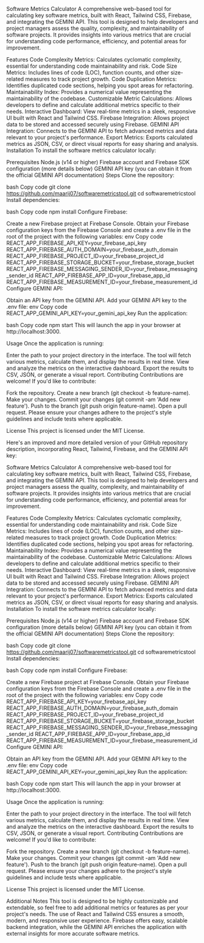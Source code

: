 Software Metrics Calculator
A comprehensive web-based tool for calculating key software metrics, built with React, Tailwind CSS, Firebase, and integrating the GEMINI API. This tool is designed to help developers and project managers assess the quality, complexity, and maintainability of software projects. It provides insights into various metrics that are crucial for understanding code performance, efficiency, and potential areas for improvement.

Features
Code Complexity Metrics: Calculates cyclomatic complexity, essential for understanding code maintainability and risk.
Code Size Metrics: Includes lines of code (LOC), function counts, and other size-related measures to track project growth.
Code Duplication Metrics: Identifies duplicated code sections, helping you spot areas for refactoring.
Maintainability Index: Provides a numerical value representing the maintainability of the codebase.
Customizable Metric Calculations: Allows developers to define and calculate additional metrics specific to their needs.
Interactive Dashboard: View real-time metrics in a sleek, responsive UI built with React and Tailwind CSS.
Firebase Integration: Allows project data to be stored and accessed securely using Firebase.
GEMINI API Integration: Connects to the GEMINI API to fetch advanced metrics and data relevant to your project's performance.
Export Metrics: Exports calculated metrics as JSON, CSV, or direct visual reports for easy sharing and analysis.
Installation
To install the software metrics calculator locally:

Prerequisites
Node.js (v14 or higher)
Firebase account and Firebase SDK configuration (more details below)
GEMINI API key (you can obtain it from the official GEMINI API documentation)
Steps
Clone the repository:

bash
Copy code
git clone https://github.com/maarij07/softwaremetricstool.git
cd softwaremetricstool
Install dependencies:

bash
Copy code
npm install
Configure Firebase:

Create a new Firebase project at Firebase Console.
Obtain your Firebase configuration keys from the Firebase Console and create a .env file in the root of the project with the following variables:
env
Copy code
REACT_APP_FIREBASE_API_KEY=your_firebase_api_key
REACT_APP_FIREBASE_AUTH_DOMAIN=your_firebase_auth_domain
REACT_APP_FIREBASE_PROJECT_ID=your_firebase_project_id
REACT_APP_FIREBASE_STORAGE_BUCKET=your_firebase_storage_bucket
REACT_APP_FIREBASE_MESSAGING_SENDER_ID=your_firebase_messaging_sender_id
REACT_APP_FIREBASE_APP_ID=your_firebase_app_id
REACT_APP_FIREBASE_MEASUREMENT_ID=your_firebase_measurement_id
Configure GEMINI API:

Obtain an API key from the GEMINI API.
Add your GEMINI API key to the .env file:
env
Copy code
REACT_APP_GEMINI_API_KEY=your_gemini_api_key
Run the application:

bash
Copy code
npm start
This will launch the app in your browser at http://localhost:3000.

Usage
Once the application is running:

Enter the path to your project directory in the interface.
The tool will fetch various metrics, calculate them, and display the results in real time.
View and analyze the metrics on the interactive dashboard.
Export the results to CSV, JSON, or generate a visual report.
Contributing
Contributions are welcome! If you'd like to contribute:

Fork the repository.
Create a new branch (git checkout -b feature-name).
Make your changes.
Commit your changes (git commit -am 'Add new feature').
Push to the branch (git push origin feature-name).
Open a pull request.
Please ensure your changes adhere to the project's style guidelines and include tests where applicable.

License
This project is licensed under the MIT License.

Here's an improved and more detailed version of your GitHub repository description, incorporating React, Tailwind, Firebase, and the GEMINI API key:

Software Metrics Calculator
A comprehensive web-based tool for calculating key software metrics, built with React, Tailwind CSS, Firebase, and integrating the GEMINI API. This tool is designed to help developers and project managers assess the quality, complexity, and maintainability of software projects. It provides insights into various metrics that are crucial for understanding code performance, efficiency, and potential areas for improvement.

Features
Code Complexity Metrics: Calculates cyclomatic complexity, essential for understanding code maintainability and risk.
Code Size Metrics: Includes lines of code (LOC), function counts, and other size-related measures to track project growth.
Code Duplication Metrics: Identifies duplicated code sections, helping you spot areas for refactoring.
Maintainability Index: Provides a numerical value representing the maintainability of the codebase.
Customizable Metric Calculations: Allows developers to define and calculate additional metrics specific to their needs.
Interactive Dashboard: View real-time metrics in a sleek, responsive UI built with React and Tailwind CSS.
Firebase Integration: Allows project data to be stored and accessed securely using Firebase.
GEMINI API Integration: Connects to the GEMINI API to fetch advanced metrics and data relevant to your project's performance.
Export Metrics: Exports calculated metrics as JSON, CSV, or direct visual reports for easy sharing and analysis.
Installation
To install the software metrics calculator locally:

Prerequisites
Node.js (v14 or higher)
Firebase account and Firebase SDK configuration (more details below)
GEMINI API key (you can obtain it from the official GEMINI API documentation)
Steps
Clone the repository:

bash
Copy code
git clone https://github.com/maarij07/softwaremetricstool.git
cd softwaremetricstool
Install dependencies:

bash
Copy code
npm install
Configure Firebase:

Create a new Firebase project at Firebase Console.
Obtain your Firebase configuration keys from the Firebase Console and create a .env file in the root of the project with the following variables:
env
Copy code
REACT_APP_FIREBASE_API_KEY=your_firebase_api_key
REACT_APP_FIREBASE_AUTH_DOMAIN=your_firebase_auth_domain
REACT_APP_FIREBASE_PROJECT_ID=your_firebase_project_id
REACT_APP_FIREBASE_STORAGE_BUCKET=your_firebase_storage_bucket
REACT_APP_FIREBASE_MESSAGING_SENDER_ID=your_firebase_messaging_sender_id
REACT_APP_FIREBASE_APP_ID=your_firebase_app_id
REACT_APP_FIREBASE_MEASUREMENT_ID=your_firebase_measurement_id
Configure GEMINI API:

Obtain an API key from the GEMINI API.
Add your GEMINI API key to the .env file:
env
Copy code
REACT_APP_GEMINI_API_KEY=your_gemini_api_key
Run the application:

bash
Copy code
npm start
This will launch the app in your browser at http://localhost:3000.

Usage
Once the application is running:

Enter the path to your project directory in the interface.
The tool will fetch various metrics, calculate them, and display the results in real time.
View and analyze the metrics on the interactive dashboard.
Export the results to CSV, JSON, or generate a visual report.
Contributing
Contributions are welcome! If you'd like to contribute:

Fork the repository.
Create a new branch (git checkout -b feature-name).
Make your changes.
Commit your changes (git commit -am 'Add new feature').
Push to the branch (git push origin feature-name).
Open a pull request.
Please ensure your changes adhere to the project's style guidelines and include tests where applicable.

License
This project is licensed under the MIT License.

Additional Notes
This tool is designed to be highly customizable and extendable, so feel free to add additional metrics or features as per your project's needs.
The use of React and Tailwind CSS ensures a smooth, modern, and responsive user experience. Firebase offers easy, scalable backend integration, while the GEMINI API enriches the application with external insights for more accurate software metrics.